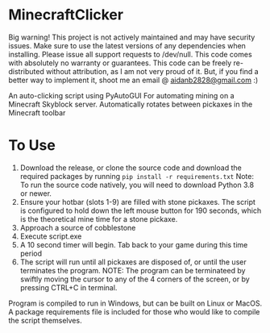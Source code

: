# MinecraftClicker
Big warning! This project is not actively maintained and may have security issues. Make sure to use the latest versions of any dependencies when installing. Please issue all support requests to /dev/null. This code comes with absolutely no warranty or guarantees. This code can be freely re-distributed without attribution, as I am not very proud of it. But, if you find a better way to implement it, shoot me an email @ aidanb2828@gmail.com :)

An auto-clicking script using PyAutoGUI
For automating mining on a Minecraft Skyblock server. 
Automatically rotates between pickaxes in the Minecraft toolbar

# To Use
1) Download the release, or clone the source code and download the required packages by running `pip install -r requirements.txt`
  Note: To run the source code natively, you will need to download Python 3.8 or newer. 
2) Ensure your hotbar (slots 1-9) are filled with stone pickaxes. The script is configured to hold down the left mouse button for 190 seconds, which is the theoretical mine time for a stone pickaxe. 
4) Approach a source of cobblestone
5) Execute script.exe
6) A 10 second timer will begin. Tab back to your game during this time period
7) The script will run until all pickaxes are disposed of, or until the user terminates the program. 
NOTE: The program can be terminateed by swiftly moving the cursor to any of the 4 corners of the screen, or by pressing CTRL+C in terminal. 

Program is compiled to run in Windows, but can be built on Linux or MacOS. A package requirements file is included for those who would like to compile the script themselves. 
